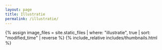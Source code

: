 ```yaml
---
layout: page
title: Illustratie
permalink: /illustratie/
---
```


{% assign image_files = site.static_files | where: "illustratie", true | sort: "modified_time" | reverse %}
{% include_relative includes/thumbnails.html %}
